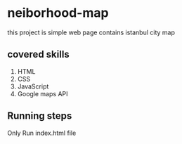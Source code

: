 # neiborhood-map
this project is simple web page contains istanbul city map

## covered skills
1. HTML
2. CSS
3. JavaScript
4. Google maps API

## Running steps
Only Run index.html file
